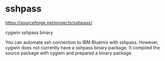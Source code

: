 # sshpass
https://sourceforge.net/projects/sshpass/ 

cygwin sshpass binary

You can automate ssh connection to IBM Bluemix with sshpass.
However, cygwin does not currently have a sshpass binary package.
It compiled the source package with cygwin and prepared a binary package.

